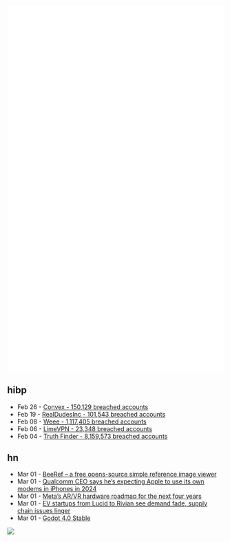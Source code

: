 ![Metrics](https://raw.githubusercontent.com/phixion/phixion/master/metrics.svg)

## hibp

<!--
for https://github.com/phixion/phixion/blob/main/.github/workflows/feeds.yml
-->
<!--START_SECTION:haveibeenpwnd-->
- Feb 26 - [Convex - 150,129 breached accounts](https://haveibeenpwned.com/PwnedWebsites#Convex)
- Feb 19 - [RealDudesInc - 101,543 breached accounts](https://haveibeenpwned.com/PwnedWebsites#RealDudesInc)
- Feb 08 - [Weee - 1,117,405 breached accounts](https://haveibeenpwned.com/PwnedWebsites#Weee)
- Feb 06 - [LimeVPN - 23,348 breached accounts](https://haveibeenpwned.com/PwnedWebsites#LimeVPN)
- Feb 04 - [Truth Finder - 8,159,573 breached accounts](https://haveibeenpwned.com/PwnedWebsites#TruthFinder)
<!--END_SECTION:haveibeenpwnd-->

## hn

<!--
for https://github.com/phixion/phixion/blob/main/.github/workflows/feeds.yml
-->
<!--START_SECTION:hn-->
- Mar 01 - [BeeRef – a free opens-source simple reference image viewer](https://beeref.org/)
- Mar 01 - [Qualcomm CEO says he’s expecting Apple to use its own modems in iPhones in 2024](https://www.cnbc.com/2023/03/01/qualcomm-ceo-says-planning-for-apple-to-make-own-iphone-modems-from-2024-.html)
- Mar 01 - [Meta’s AR&#x2F;VR hardware roadmap for the next four years](https://www.theverge.com/2023/2/28/23619730/meta-vr-oculus-ar-glasses-smartwatch-plans)
- Mar 01 - [EV startups from Lucid to Rivian see demand fade, supply chain issues linger](https://www.reuters.com/business/autos-transportation/ev-startups-lucid-rivian-see-demand-fade-supply-chain-issues-linger-2023-03-01/)
- Mar 01 - [Godot 4.0 Stable](https://github.com/godotengine/godot/releases/tag/4.0-stable)
<!--END_SECTION:hn-->

<!--
for https://yhype.me
-->
![](https://hit.yhype.me/github/profile?user_id=13013670)
